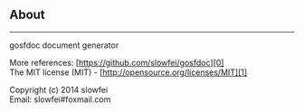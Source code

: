 ## About
------

gosfdoc document generator

More references: [https://github.com/slowfei/gosfdoc][0]<br/>
The MIT license (MIT) - [http://opensource.org/licenses/MIT][1]

Copyright (c) 2014 slowfei<br/>
Email: slowfei#foxmail.com

[0]:https://github.com/slowfei/gosfdoc
[1]:http://opensource.org/licenses/MIT